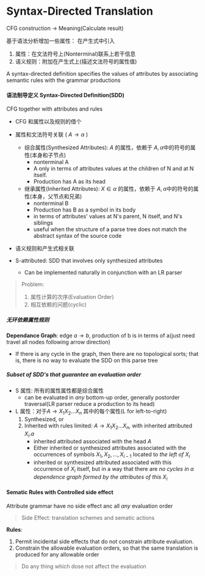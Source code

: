 # Syntax-Directed Translation

CFG construction $\to$ Meaning(Calculate result)

基于语法分析增加一些属性：
在产生式中引入
1. 属性：在文法符号上(Nonterminal)联系上若干信息
2. 语义规则：附加在产生式上(描述文法符号的属性值) 

A syntax-directed definition specifies the values of attributes by associating semantic rules with the grammar productions

#### 语法制导定义 Syntax-Directed Definition(SDD)

CFG together with attributes and rules

- CFG 和属性以及规则的借个
- 属性和文法符号关联 ( $A\to \alpha$ )
    - 综合属性(Synthesized Attributes): $A$ 的属性，依赖于 $A,\alpha$中的符号的属性(本身和子节点)
        - nonterminal A
        - A only in terms of attributes values at the children of N and at N itself.
        - Production has A as its head
    - 继承属性(Inherited Attributes): $X\in \alpha$ 的属性，依赖于 $A,\alpha$中的符号的属性(本身，父节点和兄弟)
        - nonterminal B
        - Production has B as a symbol in its body 
        - in terms of attributes' values at N's parent, N itself, and N's siblings
        - useful when the structure of a parse tree does not match the abstract syntax of the source code
- 语义规则和产生式相关联

- S-attributed: SDD that involves only synthesized attributes
    - Can be implemented naturally in conjunction with an LR parser

> Problem:
> 1. 属性计算的次序(Evaluation Order)
> 2. 相互依赖的问题(cyclic)

##### 无环依赖属性规则

**Dependance Graph**: edge $a\to b$, production of b is in terms of a(just need travel all nodes following arrow direction)

- If there is any cycle in the graph, then there are no topological sorts; that is, there is no way to evaluate the SDD on this parse tree 


##### Subset of SDD's that guarantee an evaluation order

- S 属性: 所有的属性属性都是综合属性
    - can be evaluated in *any* bottom-up order, generally postorder traversal(LR parser reduce a production to its head)
- L 属性：对于$A\to X_1X_2\dots X_n$ 其中的每个属性(L for left-to-right)
    1. Synthesized, or
    2. Inherited with rules limited: $A\to X_1X_2\dots X_n$, with inherited attributed $X_i.a$
        - inherited attributed associated with the head $A$
        - Either inherited or synthesized attributes associated with the occurrences of symbols $X_1,X_2,\dots, X_{i-1}$ located to *the left of $X_i$* 
        - inherited or synthesized attributed associated with this occurrence of $X_i$ itself, but in a way that there are *no cycles in a dependence graph formed by the attributes of this $X_i$*
        
#### Sematic Rules with Controlled side effect

Attribute grammar have no side effect anc all *any* evaluation order

> Side Effect: translation schemes and sematic actions

**Rules**:
1. Permit incidental side effects that do not constrain attribute evaluation.
2. Constrain the allowable evaluation orders, so that the same translation is produced for any allowable order

> Do any thing which dose not affect the evaluation